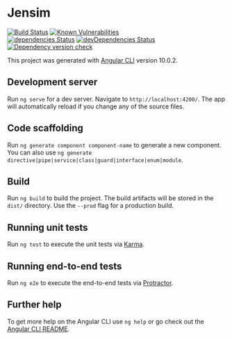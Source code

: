 # Jensim

[![Build Status](https://travis-ci.org/jensim/jensim.github.io.svg?branch=build)](https://travis-ci.org/jensim/jensim.github.io)
[![Known Vulnerabilities](https://snyk.io/test/github/jensim/jensim.github.io/badge.svg?targetFile=package.json)](https://snyk.io/test/github/jensim/jensim.github.io?targetFile=package.json)  
[![dependencies Status](https://david-dm.org/jensim/jensim.github.io/build/status.svg)](https://david-dm.org/jensim/jensim.github.io/build)
[![devDependencies Status](https://david-dm.org/jensim/jensim.github.io/build/dev-status.svg)](https://david-dm.org/jensim/jensim.github.io/build?type=dev)  
[![Dependency version check](https://github.com/jensim/jensim.github.io/workflows/Dependency%20version%20check/badge.svg?branch=build)](https://github.com/jensim/jensim.github.io/actions?query=workflow%3A%22Dependency+version+check%22+branch%3Abuild)

This project was generated with [Angular CLI](https://github.com/angular/angular-cli) version 10.0.2.

## Development server

Run `ng serve` for a dev server. Navigate to `http://localhost:4200/`. The app will automatically reload if you change any of the source files.

## Code scaffolding

Run `ng generate component component-name` to generate a new component. You can also use `ng generate directive|pipe|service|class|guard|interface|enum|module`.

## Build

Run `ng build` to build the project. The build artifacts will be stored in the `dist/` directory. Use the `--prod` flag for a production build.

## Running unit tests

Run `ng test` to execute the unit tests via [Karma](https://karma-runner.github.io).

## Running end-to-end tests

Run `ng e2e` to execute the end-to-end tests via [Protractor](http://www.protractortest.org/).

## Further help

To get more help on the Angular CLI use `ng help` or go check out the [Angular CLI README](https://github.com/angular/angular-cli/blob/master/README.md).
